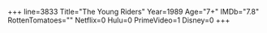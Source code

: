 +++
line=3833
Title="The Young Riders"
Year=1989
Age="7+"
IMDb="7.8"
RottenTomatoes=""
Netflix=0
Hulu=0
PrimeVideo=1
Disney=0
+++

